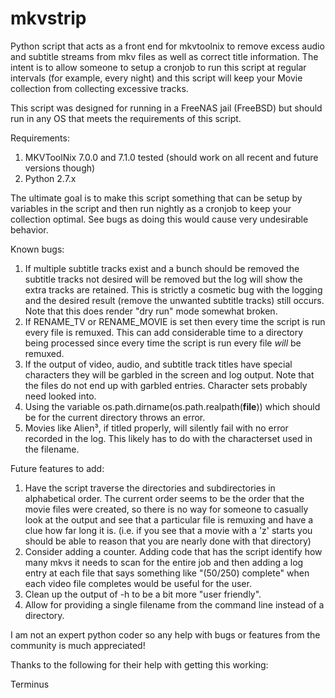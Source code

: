 mkvstrip
========

Python script that acts as a front end for mkvtoolnix to remove excess audio and subtitle streams from mkv files as well as correct title information. The intent is to allow someone to setup a cronjob to run this script at regular intervals (for example, every night) and this script will keep your Movie collection from collecting excessive tracks.

This script was designed for running in a FreeNAS jail (FreeBSD) but should run in any OS that meets the requirements of this script.

Requirements:

1.  MKVToolNix 7.0.0 and 7.1.0 tested (should work on all recent and future versions though)
2.  Python 2.7.x

The ultimate goal is to make this script something that can be setup by variables in the script and then run nightly as a cronjob to keep your collection optimal.  See bugs as doing this would cause very undesirable behavior.

Known bugs:

1.  If multiple subtitle tracks exist and a bunch should be removed the subtitle tracks not desired will be removed but the log will show the extra tracks are retained.  This is strictly a cosmetic bug with the logging and the desired result (remove the unwanted subtitle tracks) still occurs.  Note that this does render "dry run" mode somewhat broken.
2.  If RENAME_TV or RENAME_MOVIE is set then every time the script is run every file is remuxed.  This can add considerable time to a directory being processed since every time the script is run every file *will* be remuxed.
3.  If the output of video, audio, and subtitle track titles have special characters they will be garbled in the screen and log output.  Note that the files do not end up with garbled entries.  Character sets probably need looked into.
4.  Using the variable os.path.dirname(os.path.realpath(__file__)) which should be for the current directory throws an error.
5.  Movies like Alien³, if titled properly, will silently fail with no error recorded in the log.  This likely has to do with the characterset used in the filename.

Future features to add:

1.  Have the script traverse the directories and subdirectories in alphabetical order.  The current order seems to be the order that the movie files were created, so there is no way for someone to casually look at the output and see that a particular file is remuxing and have a clue how far long it is.  (i.e. if you see that a movie with a 'z' starts you should be able to reason that you are nearly done with that directory)
2.  Consider adding a counter.  Adding code that has the script identify how many mkvs it needs to scan for the entire job and then adding a log entry at each file that says something like "(50/250) complete" when each video file completes would be useful for the user.
3.  Clean up the output of -h to be a bit more "user friendly".
4.  Allow for providing a single filename from the command line instead of a directory.


I am not an expert python coder so any help with bugs or features from the community is much appreciated!

Thanks to the following for their help with getting this working:

Terminus
